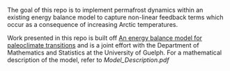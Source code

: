 The goal of this repo is to implement permafrost dynamics within an existing energy balance model to capture non-linear feedback terms
which occur as a consequence of increasing Arctic temperatures. 

Work presented in this repo is built off [An energy balance model for paleoclimate transitions](https://doi.org/10.5194/cp-15-493-2019) and is a joint effort with the Department of Mathematics and Statistics at the University of Guelph.  For a mathematical description of the model, refer to *Model_Description.pdf*

